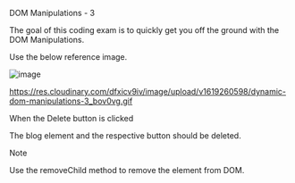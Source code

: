 DOM Manipulations - 3

The goal of this coding exam is to quickly get you off the ground with the DOM Manipulations.

Use the below reference image.

![image](https://github.com/bukka5sandhya/Coding-Test-2-Javascript-Dom-Manipulations-3/assets/133884532/6bcb6c83-4c66-499d-a86b-79524d54af97)


https://res.cloudinary.com/dfxicv9iv/image/upload/v1619260598/dynamic-dom-manipulations-3_bov0vg.gif

When the Delete button is clicked

The blog element and the respective button should be deleted.

Note

Use the removeChild method to remove the element from DOM.
